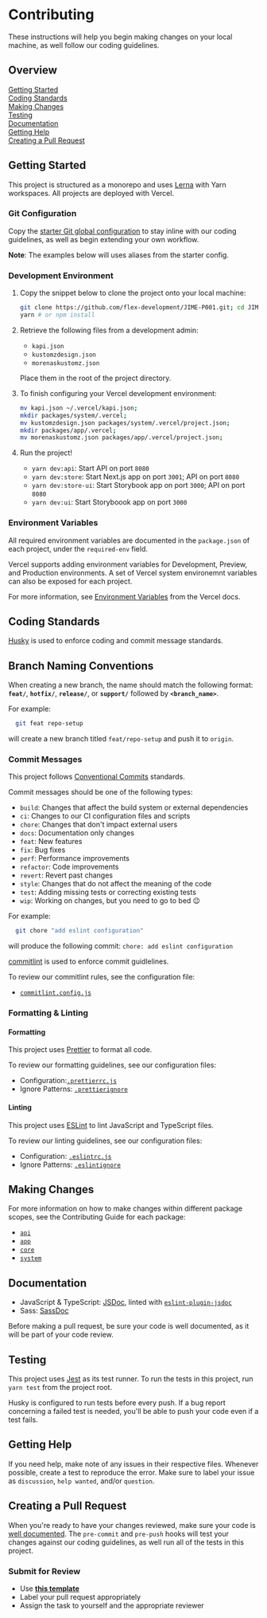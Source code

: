 # Contributing

These instructions will help you begin making changes on your local machine, as
well follow our coding guidelines.

## Overview

[Getting Started](#getting-started)  
[Coding Standards](#coding-standards)  
[Making Changes](#making-changes)  
[Testing](#testing)  
[Documentation](#documentation)  
[Getting Help](#getting-help)  
[Creating a Pull Request](#creating-a-pull-request)

## Getting Started

This project is structured as a monorepo and uses [Lerna][1] with Yarn
workspaces. All projects are deployed with Vercel.

### Git Configuration

Copy the [starter Git global configuration](.gitconfig) to stay inline with our
coding guidelines, as well as begin extending your own workflow.

**Note**: The examples below will uses aliases from the starter config.

### Development Environment

1. Copy the snippet below to clone the project onto your local machine:

   ```zsh
   git clone https://github.com/flex-development/JIME-P001.git; cd JIME-P001
   yarn # or npm install
   ```

2. Retrieve the following files from a development admin:

   - `kapi.json`
   - `kustomzdesign.json`
   - `morenaskustomz.json`

   Place them in the root of the project directory.

3. To finish configuring your Vercel development environment:

   ```zsh
   mv kapi.json ~/.vercel/kapi.json;
   mkdir packages/system/.vercel;
   mv kustomzdesign.json packages/system/.vercel/project.json;
   mkdir packages/app/.vercel;
   mv morenaskustomz.json packages/app/.vercel/project.json;
   ```

4. Run the project!

   - `yarn dev:api`: Start API on port `8080`
   - `yarn dev:store`: Start Next.js app on port `3001`; API on port `8080`
   - `yarn dev:store-ui`: Start Storybook app on port `3000`; API on port `8080`
   - `yarn dev:ui`: Start Storyboook app on port `3000`

### Environment Variables

All required environment variables are documented in the `package.json` of each
project, under the `required-env` field.

Vercel supports adding environment variables for Development, Preview, and
Production environments. A set of Vercel system environemnt variables can also
be exposed for each project.

For more information, see [Environment Variables][2] from the Vercel docs.

## Coding Standards

[Husky][3] is used to enforce coding and commit message standards.

## Branch Naming Conventions

When creating a new branch, the name should match the following format:
**`feat/`**, **`hotfix/`**, **`release/`**, or **`support/`** followed by
**`<branch_name>`**.

For example:

```zsh
  git feat repo-setup
```

will create a new branch titled `feat/repo-setup` and push it to `origin`.

### Commit Messages

This project follows [Conventional Commits][4] standards.

Commit messages should be one of the following types:

- `build`: Changes that affect the build system or external dependencies
- `ci`: Changes to our CI configuration files and scripts
- `chore`: Changes that don't impact external users
- `docs`: Documentation only changes
- `feat`: New features
- `fix`: Bug fixes
- `perf`: Performance improvements
- `refactor`: Code improvements
- `revert`: Revert past changes
- `style`: Changes that do not affect the meaning of the code
- `test`: Adding missing tests or correcting existing tests
- `wip`: Working on changes, but you need to go to bed :wink:

For example:

```zsh
  git chore "add eslint configuration"
```

will produce the following commit: `chore: add eslint configuration`

[commitlint][5] is used to enforce commit guidlelines.

To review our commitlint rules, see the configuration file:

- [`commitlint.config.js`](../commitlint.config.js)

### Formatting & Linting

#### Formatting

This project uses [Prettier][6] to format all code.

To review our formatting guidelines, see our configuration files:

- Configuration:[`.prettierrc.js`](../.prettierrc.js)
- Ignore Patterns: [`.prettierignore`](../.prettierignore)

#### Linting

This project uses [ESLint][7] to lint JavaScript and TypeScript files.

To review our linting guidelines, see our configuration files:

- Configuration: [`.eslintrc.js`](../.eslintrc.js)
- Ignore Patterns: [`.eslintignore`](../.eslintignore)

## Making Changes

For more information on how to make changes within different package scopes, see
the Contributing Guide for each package:

- [`api`](../packages/api/docs/CONTRIBUTING.md)
- [`app`](../packages/app/docs/CONTRIBUTING.md)
- [`core`](../packages/core/docs/CONTRIBUTING.md)
- [`system`](../packages/system/docs/CONTRIBUTING.md)

## Documentation

- JavaScript & TypeScript: [JSDoc][8], linted with [`eslint-plugin-jsdoc`][9]
- Sass: [SassDoc][10]

Before making a pull request, be sure your code is well documented, as it will
be part of your code review.

## Testing

This project uses [Jest][11] as its test runner. To run the tests in this
project, run `yarn test` from the project root.

Husky is configured to run tests before every push. If a bug report concerning a
failed test is needed, you'll be able to push your code even if a test fails.

## Getting Help

If you need help, make note of any issues in their respective files. Whenever
possible, create a test to reproduce the error. Make sure to label your issue as
`discussion`, `help wanted`, and/or `question`.

## Creating a Pull Request

When you're ready to have your changes reviewed, make sure your code is
[well documented](#documentation). The `pre-commit` and `pre-push` hooks will
test your changes against our coding guidelines, as well run all of the tests in
this project.

### Submit for Review

- Use [**this template**](./pull_request_template.md)
- Label your pull request appropriately
- Assign the task to yourself and the appropriate reviewer

[1]: https://lerna.js.org/
[2]: https://vercel.com/docs/environment-variables
[3]: https://github.com/typicode/husky
[4]: https://www.conventionalcommits.org/
[5]: https://github.com/conventional-changelog/commitlint
[6]: https://prettier.io/
[7]: https://eslint.org/
[8]: https://jsdoc.app
[9]: https://github.com/gajus/eslint-plugin-jsdoc
[10]: http://sassdoc.com/annotations/
[11]: https://jestjs.io/
